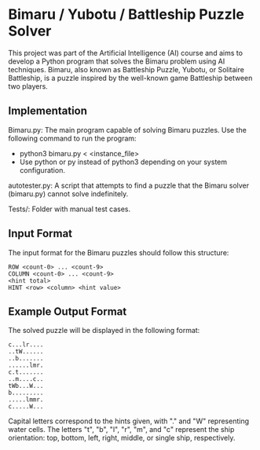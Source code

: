 # Bimaru / Yubotu / Battleship Puzzle Solver

This project was part of the Artificial Intelligence (AI) course and aims to develop a Python program that solves the Bimaru problem using AI techniques. 
Bimaru, also known as Battleship Puzzle, Yubotu, or Solitaire Battleship, is a puzzle inspired by the well-known game Battleship between two players.


## Implementation

Bimaru.py: The main program capable of solving Bimaru puzzles. Use the following command to run the program:
  - python3 bimaru.py < <instance_file> 
  - Use python or py instead of python3 depending on your system configuration.

autotester.py: A script that attempts to find a puzzle that the Bimaru solver (bimaru.py) cannot solve indefinitely.

Tests/: Folder with manual test cases.

## Input Format

The input format for the Bimaru puzzles should follow this structure:

```
ROW <count-0> ... <count-9>
COLUMN <count-0> ... <count-9>
<hint total>
HINT <row> <column> <hint value>
```

## Example Output Format

The solved puzzle will be displayed in the following format:

```
c...lr....
..tW......
..b.......
......lmr.
c.t.......
..m....c..
tWb...W...
b.........
.....lmmr.
c.....W...
```

Capital letters correspond to the hints given, with "." and "W" representing water cells.
The letters "t", "b", "l", "r", "m", and "c" represent the ship orientation: top, bottom, left, right, middle, or single ship, respectively.

